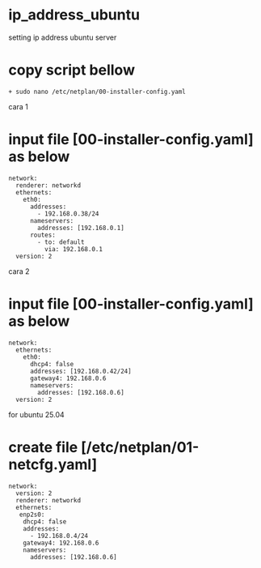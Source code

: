 # ip_address_ubuntu
setting ip address ubuntu server

# copy script bellow
    + sudo nano /etc/netplan/00-installer-config.yaml

cara 1
# input file [00-installer-config.yaml] as below
    network:
      renderer: networkd
      ethernets:
        eth0:
          addresses:
            - 192.168.0.38/24
          nameservers:
            addresses: [192.168.0.1]
          routes:
            - to: default
              via: 192.168.0.1
      version: 2
      
cara 2     
# input file [00-installer-config.yaml] as below
    network:
      ethernets:
        eth0:
          dhcp4: false
          addresses: [192.168.0.42/24]
          gateway4: 192.168.0.6
          nameservers:
            addresses: [192.168.0.6]
      version: 2

for ubuntu 25.04 
# create file [/etc/netplan/01-netcfg.yaml]
    network:
      version: 2
      renderer: networkd
      ethernets:
       enp2s0:
        dhcp4: false
        addresses:
          - 192.168.0.4/24
        gateway4: 192.168.0.6
        nameservers:
          addresses: [192.168.0.6]
